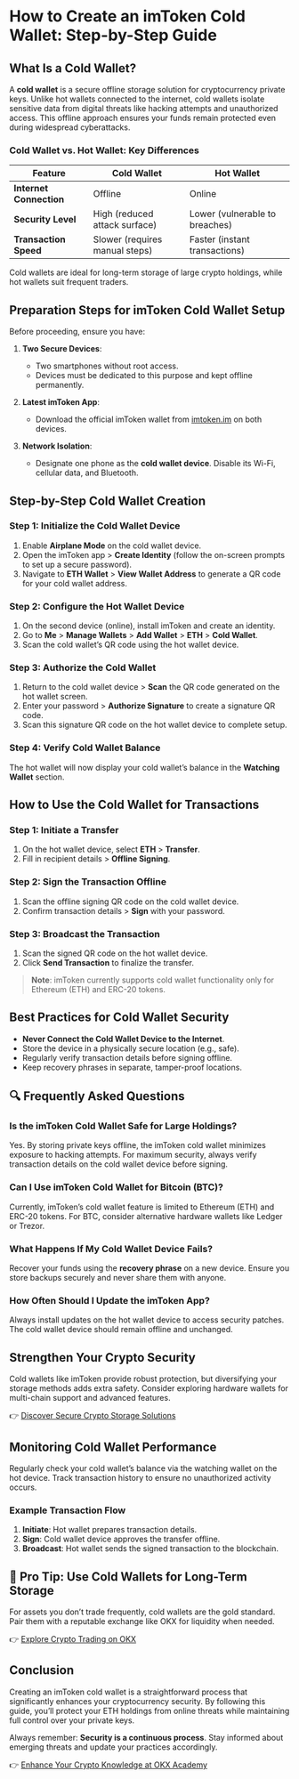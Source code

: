 # How to Create an imToken Cold Wallet: Step-by-Step Guide

## What Is a Cold Wallet?  
A **cold wallet** is a secure offline storage solution for cryptocurrency private keys. Unlike hot wallets connected to the internet, cold wallets isolate sensitive data from digital threats like hacking attempts and unauthorized access. This offline approach ensures your funds remain protected even during widespread cyberattacks.

### Cold Wallet vs. Hot Wallet: Key Differences  
| Feature                | Cold Wallet                | Hot Wallet                  |  
|------------------------|----------------------------|-----------------------------|  
| **Internet Connection**| Offline                    | Online                      |  
| **Security Level**     | High (reduced attack surface) | Lower (vulnerable to breaches) |  
| **Transaction Speed**  | Slower (requires manual steps) | Faster (instant transactions) |  

Cold wallets are ideal for long-term storage of large crypto holdings, while hot wallets suit frequent traders.

## Preparation Steps for imToken Cold Wallet Setup  
Before proceeding, ensure you have:  

1. **Two Secure Devices**:  
   - Two smartphones without root access.  
   - Devices must be dedicated to this purpose and kept offline permanently.  

2. **Latest imToken App**:  
   - Download the official imToken wallet from [imtoken.im](https://token.im) on both devices.  

3. **Network Isolation**:  
   - Designate one phone as the **cold wallet device**. Disable its Wi-Fi, cellular data, and Bluetooth.  

## Step-by-Step Cold Wallet Creation  

### Step 1: Initialize the Cold Wallet Device  
1. Enable **Airplane Mode** on the cold wallet device.  
2. Open the imToken app > **Create Identity** (follow the on-screen prompts to set up a secure password).  
3. Navigate to **ETH Wallet** > **View Wallet Address** to generate a QR code for your cold wallet address.  

### Step 2: Configure the Hot Wallet Device  
1. On the second device (online), install imToken and create an identity.  
2. Go to **Me** > **Manage Wallets** > **Add Wallet** > **ETH** > **Cold Wallet**.  
3. Scan the cold wallet’s QR code using the hot wallet device.  

### Step 3: Authorize the Cold Wallet  
1. Return to the cold wallet device > **Scan** the QR code generated on the hot wallet screen.  
2. Enter your password > **Authorize Signature** to create a signature QR code.  
3. Scan this signature QR code on the hot wallet device to complete setup.  

### Step 4: Verify Cold Wallet Balance  
The hot wallet will now display your cold wallet’s balance in the **Watching Wallet** section.  

## How to Use the Cold Wallet for Transactions  

### Step 1: Initiate a Transfer  
1. On the hot wallet device, select **ETH** > **Transfer**.  
2. Fill in recipient details > **Offline Signing**.  

### Step 2: Sign the Transaction Offline  
1. Scan the offline signing QR code on the cold wallet device.  
2. Confirm transaction details > **Sign** with your password.  

### Step 3: Broadcast the Transaction  
1. Scan the signed QR code on the hot wallet device.  
2. Click **Send Transaction** to finalize the transfer.  

> **Note**: imToken currently supports cold wallet functionality only for Ethereum (ETH) and ERC-20 tokens.  

## Best Practices for Cold Wallet Security  
- **Never Connect the Cold Wallet Device to the Internet**.  
- Store the device in a physically secure location (e.g., safe).  
- Regularly verify transaction details before signing offline.  
- Keep recovery phrases in separate, tamper-proof locations.  

## 🔍 Frequently Asked Questions  

### Is the imToken Cold Wallet Safe for Large Holdings?  
Yes. By storing private keys offline, the imToken cold wallet minimizes exposure to hacking attempts. For maximum security, always verify transaction details on the cold wallet device before signing.  

### Can I Use imToken Cold Wallet for Bitcoin (BTC)?  
Currently, imToken’s cold wallet feature is limited to Ethereum (ETH) and ERC-20 tokens. For BTC, consider alternative hardware wallets like Ledger or Trezor.  

### What Happens If My Cold Wallet Device Fails?  
Recover your funds using the **recovery phrase** on a new device. Ensure you store backups securely and never share them with anyone.  

### How Often Should I Update the imToken App?  
Always install updates on the hot wallet device to access security patches. The cold wallet device should remain offline and unchanged.  

## Strengthen Your Crypto Security  

Cold wallets like imToken provide robust protection, but diversifying your storage methods adds extra safety. Consider exploring hardware wallets for multi-chain support and advanced features.  

👉 [Discover Secure Crypto Storage Solutions](https://bit.ly/okx-bonus)  

## Monitoring Cold Wallet Performance  

Regularly check your cold wallet’s balance via the watching wallet on the hot device. Track transaction history to ensure no unauthorized activity occurs.  

### Example Transaction Flow  
1. **Initiate**: Hot wallet prepares transaction details.  
2. **Sign**: Cold wallet device approves the transfer offline.  
3. **Broadcast**: Hot wallet sends the signed transaction to the blockchain.  

## 📌 Pro Tip: Use Cold Wallets for Long-Term Storage  
For assets you don’t trade frequently, cold wallets are the gold standard. Pair them with a reputable exchange like OKX for liquidity when needed.  

👉 [Explore Crypto Trading on OKX](https://bit.ly/okx-bonus)  

## Conclusion  
Creating an imToken cold wallet is a straightforward process that significantly enhances your cryptocurrency security. By following this guide, you’ll protect your ETH holdings from online threats while maintaining full control over your private keys.  

Always remember: **Security is a continuous process**. Stay informed about emerging threats and update your practices accordingly.  

👉 [Enhance Your Crypto Knowledge at OKX Academy](https://bit.ly/okx-bonus)